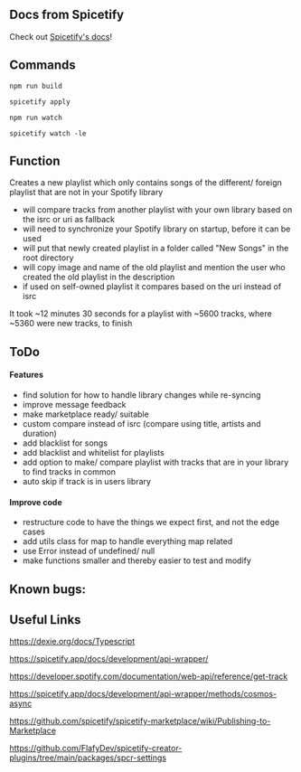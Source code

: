 ## Docs from Spicetify

Check out [Spicetify's docs](https://spicetify.app/docs/development/spicetify-creator/the-basics)!

## Commands

``npm run build``

``spicetify apply``

``npm run watch``

``spicetify watch -le``

## Function

Creates a new playlist which only contains songs of the different/ foreign playlist that are not in your Spotify library

- will compare tracks from another playlist with your own library based on the isrc or uri as fallback
- will need to synchronize your Spotify library on startup, before it can be used
- will put that newly created playlist in a folder called "New Songs" in the root directory
- will copy image and name of the old playlist and mention the user who created the old playlist in the description
- if used on self-owned playlist it compares based on the uri instead of isrc

It took ~12 minutes 30 seconds for a playlist with ~5600 tracks, where ~5360 were new tracks, to finish

## ToDo

#### Features

- find solution for how to handle library changes while re-syncing
- improve message feedback
- make marketplace ready/ suitable
- custom compare instead of isrc (compare using title, artists and duration)
- add blacklist for songs
- add blacklist and whitelist for playlists
- add option to make/ compare playlist with tracks that are in your library to find tracks in common
- auto skip if track is in users library

#### Improve code

- restructure code to have the things we expect first, and not the edge cases
- add utils class for map to handle everything map related
- use Error instead of undefined/ null
- make functions smaller and thereby easier to test and modify

## Known bugs:

## Useful Links

https://dexie.org/docs/Typescript

https://spicetify.app/docs/development/api-wrapper/

https://developer.spotify.com/documentation/web-api/reference/get-track

https://spicetify.app/docs/development/api-wrapper/methods/cosmos-async

https://github.com/spicetify/spicetify-marketplace/wiki/Publishing-to-Marketplace

https://github.com/FlafyDev/spicetify-creator-plugins/tree/main/packages/spcr-settings
